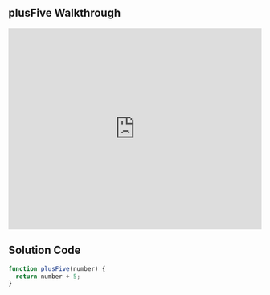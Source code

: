 ## plusFive Walkthrough

<iframe src="https://player.vimeo.com/video/206313597" width="100%" height="400" frameborder="0" webkitallowfullscreen mozallowfullscreen allowfullscreen></iframe>

## Solution Code

```js
function plusFive(number) {
  return number + 5;
}
```

